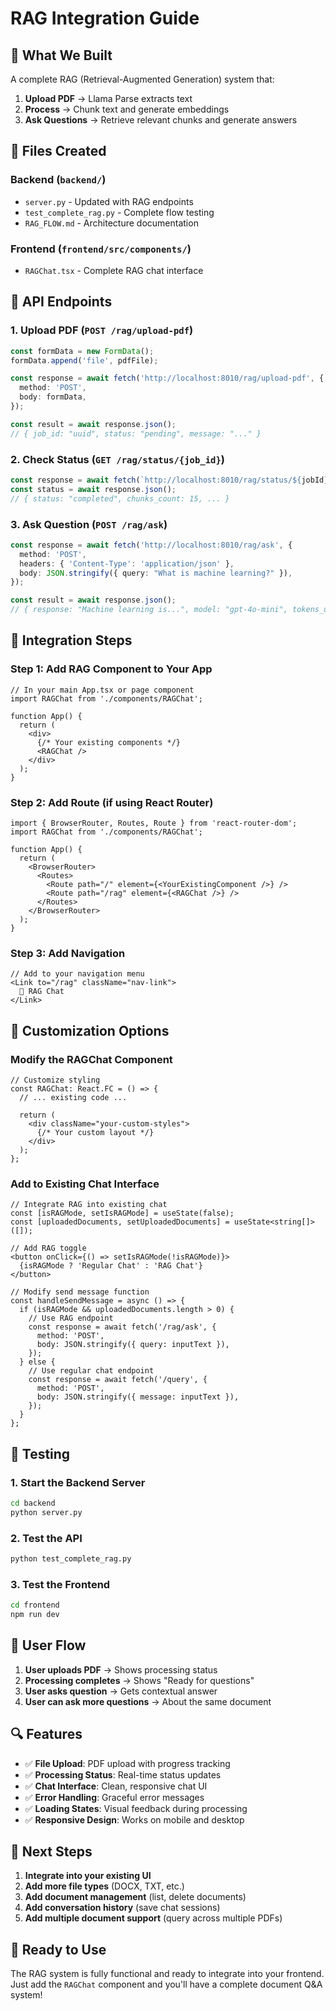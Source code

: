 # RAG Integration Guide

## 🎯 **What We Built**

A complete RAG (Retrieval-Augmented Generation) system that:

1. **Upload PDF** → Llama Parse extracts text
2. **Process** → Chunk text and generate embeddings
3. **Ask Questions** → Retrieve relevant chunks and generate answers

## 📁 **Files Created**

### Backend (`backend/`)
- `server.py` - Updated with RAG endpoints
- `test_complete_rag.py` - Complete flow testing
- `RAG_FLOW.md` - Architecture documentation

### Frontend (`frontend/src/components/`)
- `RAGChat.tsx` - Complete RAG chat interface

## 🚀 **API Endpoints**

### 1. **Upload PDF** (`POST /rag/upload-pdf`)
```typescript
const formData = new FormData();
formData.append('file', pdfFile);

const response = await fetch('http://localhost:8010/rag/upload-pdf', {
  method: 'POST',
  body: formData,
});

const result = await response.json();
// { job_id: "uuid", status: "pending", message: "..." }
```

### 2. **Check Status** (`GET /rag/status/{job_id}`)
```typescript
const response = await fetch(`http://localhost:8010/rag/status/${jobId}`);
const status = await response.json();
// { status: "completed", chunks_count: 15, ... }
```

### 3. **Ask Question** (`POST /rag/ask`)
```typescript
const response = await fetch('http://localhost:8010/rag/ask', {
  method: 'POST',
  headers: { 'Content-Type': 'application/json' },
  body: JSON.stringify({ query: "What is machine learning?" }),
});

const result = await response.json();
// { response: "Machine learning is...", model: "gpt-4o-mini", tokens_used: 150 }
```

## 🔧 **Integration Steps**

### Step 1: Add RAG Component to Your App

```tsx
// In your main App.tsx or page component
import RAGChat from './components/RAGChat';

function App() {
  return (
    <div>
      {/* Your existing components */}
      <RAGChat />
    </div>
  );
}
```

### Step 2: Add Route (if using React Router)

```tsx
import { BrowserRouter, Routes, Route } from 'react-router-dom';
import RAGChat from './components/RAGChat';

function App() {
  return (
    <BrowserRouter>
      <Routes>
        <Route path="/" element={<YourExistingComponent />} />
        <Route path="/rag" element={<RAGChat />} />
      </Routes>
    </BrowserRouter>
  );
}
```

### Step 3: Add Navigation

```tsx
// Add to your navigation menu
<Link to="/rag" className="nav-link">
  📄 RAG Chat
</Link>
```

## 🎨 **Customization Options**

### Modify the RAGChat Component

```tsx
// Customize styling
const RAGChat: React.FC = () => {
  // ... existing code ...
  
  return (
    <div className="your-custom-styles">
      {/* Your custom layout */}
    </div>
  );
};
```

### Add to Existing Chat Interface

```tsx
// Integrate RAG into existing chat
const [isRAGMode, setIsRAGMode] = useState(false);
const [uploadedDocuments, setUploadedDocuments] = useState<string[]>([]);

// Add RAG toggle
<button onClick={() => setIsRAGMode(!isRAGMode)}>
  {isRAGMode ? 'Regular Chat' : 'RAG Chat'}
</button>

// Modify send message function
const handleSendMessage = async () => {
  if (isRAGMode && uploadedDocuments.length > 0) {
    // Use RAG endpoint
    const response = await fetch('/rag/ask', {
      method: 'POST',
      body: JSON.stringify({ query: inputText }),
    });
  } else {
    // Use regular chat endpoint
    const response = await fetch('/query', {
      method: 'POST',
      body: JSON.stringify({ message: inputText }),
    });
  }
};
```

## 🧪 **Testing**

### 1. Start the Backend Server
```bash
cd backend
python server.py
```

### 2. Test the API
```bash
python test_complete_rag.py
```

### 3. Test the Frontend
```bash
cd frontend
npm run dev
```

## 📱 **User Flow**

1. **User uploads PDF** → Shows processing status
2. **Processing completes** → Shows "Ready for questions"
3. **User asks question** → Gets contextual answer
4. **User can ask more questions** → About the same document

## 🔍 **Features**

- ✅ **File Upload**: PDF upload with progress tracking
- ✅ **Processing Status**: Real-time status updates
- ✅ **Chat Interface**: Clean, responsive chat UI
- ✅ **Error Handling**: Graceful error messages
- ✅ **Loading States**: Visual feedback during processing
- ✅ **Responsive Design**: Works on mobile and desktop

## 🎯 **Next Steps**

1. **Integrate into your existing UI**
2. **Add more file types** (DOCX, TXT, etc.)
3. **Add document management** (list, delete documents)
4. **Add conversation history** (save chat sessions)
5. **Add multiple document support** (query across multiple PDFs)

## 🚀 **Ready to Use**

The RAG system is fully functional and ready to integrate into your frontend. Just add the `RAGChat` component and you'll have a complete document Q&A system! 